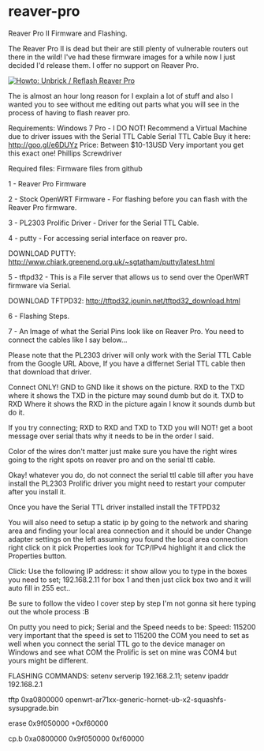 # reaver-pro

Reaver Pro II Firmware and Flashing.

The Reaver Pro II is dead but their are still plenty of vulnerable routers out there in the wild!
I've had these firmware images for a while now I just decided I'd release them.
I offer no support on Reaver Pro.

[![Howto: Unbrick / Reflash Reaver Pro](https://img.youtube.com/vi/s1fg-Gxr-OY/0.jpg)](https://www.youtube.com/watch?v=s1fg-Gxr-OY)

The is almost an hour long reason for I explain a lot of stuff and also I wanted you to see without me editing out parts what you will see in the process of having to flash reaver pro.

Requirements:
Windows 7 Pro - I DO NOT! Recommend a Virtual Machine due to driver issues with the Serial TTL Cable
Serial TTL Cable Buy it here: http://goo.gl/e6DUYz Price: Between $10-13USD Very important you get this exact one!
Phillips Screwdriver

Required files:
Firmware files from github

1 - Reaver Pro Firmware

2 - Stock OpenWRT Firmware - For flashing before you can flash with the Reaver Pro firmware.

3 - PL2303 Prolific Driver - Driver for the Serial TTL Cable.

4 - putty - For accessing serial interface on reaver pro.

DOWNLOAD PUTTY: http://www.chiark.greenend.org.uk/~sgtatham/putty/latest.html

5 - tftpd32 - This is a File server that allows us to send over the OpenWRT firmware via Serial.

DOWNLOAD TFTPD32: http://tftpd32.jounin.net/tftpd32_download.html

6 - Flashing Steps.

7 - An Image of what the Serial Pins look like on Reaver Pro. You need to connect the cables like I say below...

Please note that the PL2303 driver will only work with the Serial TTL Cable from the Google URL Above, If you have a differnet Serial TTL cable then that download that driver.

Connect ONLY!
GND to GND like it shows on the picture.
RXD to the TXD where it shows the TXD in the picture may sound dumb but do it.
TXD to RXD Where it shows the RXD in the picture again I know it sounds dumb but do it.

If you try connecting;
RXD to RXD
and TXD to TXD you will NOT! get a boot message over serial thats why it needs to be in the order I said.

Color of the wires don't matter just make sure you have the right wires going to the right spots on reaver pro and on the serial ttl cable.


Okay!
whatever you do, do not connect the serial ttl cable till after you have install the PL2303 Prolific driver you might need to restart your computer after you install it.

Once you have the Serial TTL driver installed install the TFTPD32

You will also need to setup a static ip by going to the network and sharing area and finding your local area connection and it should be under Change adapter settings on the left assuming you found the local area connection right click on it pick Properties look for TCP/IPv4 highlight it and click the Properties button.

Click: Use the following IP address:
it show allow you to type in the boxes you need to set;
192.168.2.11 for box 1
and then just click box two and it will auto fill in 255 ect..

Be sure to follow the video I cover step by step I'm not gonna sit here typing out the whole process :B

On putty you need to pick;
Serial
and the Speed needs to be:
Speed: 115200
very important that the speed is set to 115200
the COM you need to set as well when you connect the serial TTL go to the device manager on Windows and see what COM the Prolific is set on mine was COM4 but yours might be different.

FLASHING COMMANDS:
setenv serverip 192.168.2.11; setenv ipaddr 192.168.2.1

tftp 0xa0800000 openwrt-ar71xx-generic-hornet-ub-x2-squashfs-sysupgrade.bin

erase 0x9f050000 +0xf60000

cp.b 0xa0800000 0x9f050000 0xf60000 
